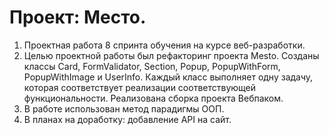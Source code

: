 # Проект: Место.
1. Проектная работа 8 спринта обучения на курсе веб-разработки.
2. Целью проектной работы был рефакторинг проекта Mesto. 
Созданы классы Card, FormValidator, Section, Popup, PopupWithForm, PopupWithImage и UserInfo. Каждый класс выполняет одну задачу, которая соответствует реализации соответствующей функциональности.
Реализована сборка проекта Вебпаком.
3. В работе использован метод парадигмы ООП.
4. В планах на доработку: добавление API на сайт.



